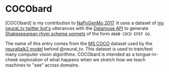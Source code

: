 # COCObard

[COCObard] is my contribution to [NaPoGenMo 2017](https://github.com/NaPoGenMo/NaPoGenMo2017). It uses a dataset of [my neural_tv twitter bot's](http://twitter.com/neural_tv) utterances with the [Datamuse API](http://www.datamuse.com/api/) to generate [Shakespearean rhym scheme sonnets](http://www.rc.umd.edu/sites/default/RCOldSite/www/rchs/sonnet.htm) of the form `ABAB CDCD EFEF GG`.

The name of this entry comes from the [MS COCO](http://mscoco.org/) dataset used by the [neuraltalk2 model](https://github.com/karpathy/neuraltalk2) behind @neural\_tv. This dataset is used to train/test many computer vision algorithms. COCObard is intended as a tongue-in-cheek exploration of what happens when we stretch how we teach machines to "see" across domains.

